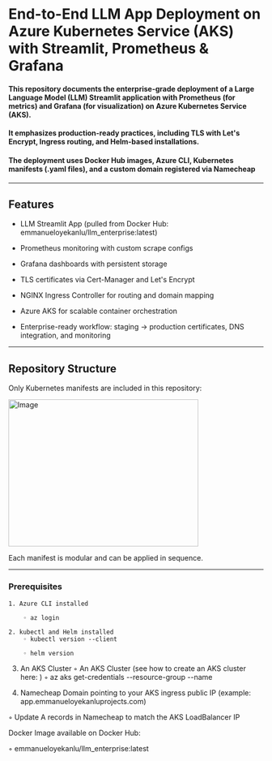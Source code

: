 # End-to-End LLM App Deployment on Azure Kubernetes Service (AKS) with Streamlit, Prometheus & Grafana

#### This repository documents the enterprise-grade deployment of a Large Language Model (LLM) Streamlit application with Prometheus (for metrics) and Grafana (for visualization) on Azure Kubernetes Service (AKS). 

#### It emphasizes production-ready practices, including TLS with Let's Encrypt, Ingress routing, and Helm-based installations.

#### The deployment uses Docker Hub images, Azure CLI, Kubernetes manifests (.yaml files), and a custom domain registered via Namecheap

---

## Features  

* LLM Streamlit App (pulled from Docker Hub: emmanueloyekanlu/llm_enterprise:latest)

* Prometheus monitoring with custom scrape configs

* Grafana dashboards with persistent storage

* TLS certificates via Cert-Manager and Let's Encrypt

* NGINX Ingress Controller for routing and domain mapping

* Azure AKS for scalable container orchestration

* Enterprise-ready workflow: staging → production certificates, DNS integration, and monitoring

--- 

## Repository Structure  

Only Kubernetes manifests are included in this repository:

<img width="375" height="290" alt="Image" src="https://github.com/user-attachments/assets/a17bb7f6-70d5-4b48-9568-9d559da15524" />

Each manifest is modular and can be applied in sequence.

---


### Prerequisites  

    1. Azure CLI installed
    
        ◦ az login      
        
    2. kubectl and Helm installed
        ◦ kubectl version --client
        
        ◦ helm version

   3. An AKS Cluster
      ◦ An AKS Cluster  (see how to create an AKS cluster here:    )
      ◦ az aks get-credentials --resource-group <your-resource-group> --name <your-aks-cluster>

4. Namecheap Domain pointing to your AKS ingress public IP (example: app.emmanueloyekanluprojects.com)

  ◦ Update A records in Namecheap to match the AKS LoadBalancer IP

Docker Image available on Docker Hub:

  ◦ emmanueloyekanlu/llm_enterprise:latest

